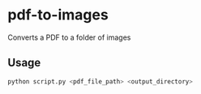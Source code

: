 # pdf-to-images

Converts a PDF to a folder of images

## Usage

```sh
python script.py <pdf_file_path> <output_directory>
```
